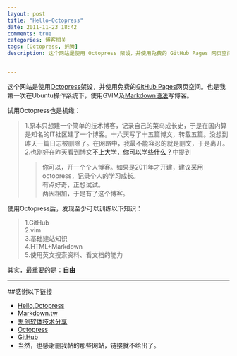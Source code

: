 ```yaml
---
layout: post
title: "Hello-Octopress"
date: 2011-11-23 18:42
comments: true
categories: 博客相关
tags: [Octopress, 折腾]
description: 这个网站是使用 Octopress 架设，并使用免费的 GitHub Pages 网页空间。也是我第一次在Ubuntu操作系统下，使用GVIM及 Markdown语法 写博客。


---
```

这个网站是使用[Octopress](http://octopress.org "Octopress")架设，并使用免费的[GitHub Pages](http://pages.github.com "GitHub")网页空间。也是我第一次在Ubuntu操作系统下，使用GVIM及[Markdown语法](http://markdown.tw/#link "Markdown")写博客。

试用Octopress也是机缘：  
>1.原本只想建一个简单的技术博客，记录自己的菜鸟成长史，于是在国内算是知名的IT社区建了一个博客。十六天写了十五篇博文，转载五篇。没想到昨天一篇日志被删除了。在网路中，我最不能容忍的就是删文，于是离开。  <!-- more -->
>2.也刚好在昨天看到博文[不上大学，你可以学些什么？](http://www.yangzhiping.com/psy/open-classroom.html "不上大学，你可以学些什么？")中提到 
>>你可以，开一个个人博客。如果是2011年才开建，建议采用octopress，记录个人的学习成长。  
>有点好奇，正想试试。  
>两因相加，于是有了这个博客。  

使用Octopress后，发现至少可以训练以下知识：  
>1.GitHub  
>2.vim  
>3.基础建站知识  
>4.HTML+Markdown  
>5.使用英文搜索资料、看文档的能力  

其实，最重要的是：__自由__

--------------------------------------------

##感谢以下链接  
-   [Hello,Octopress](http://hack.sslab.co/blog/2011/10/14/hello/ "Hello,Octopress")  
-   [Markdown.tw](http://markdown.tw/#list "Markdown.tw")  
-   [思创软体技术分享](http://lyhdev.com/note:octopress "lyhdev.com")  
-   [Octopress](http://octopress.org "Octopress")  
-   [GitHub](https://github.com "GitHub")  
-   当然，也感谢删我帖的那些网站，链接就不给出了。  
